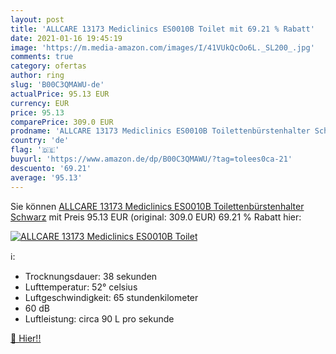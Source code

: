 ```yaml
---
layout: post
title: 'ALLCARE 13173 Mediclinics ES0010B Toilet mit 69.21 % Rabatt'
date: 2021-01-16 19:45:19
image: 'https://m.media-amazon.com/images/I/41VUkQcOo6L._SL200_.jpg'
comments: true
category: ofertas
author: ring
slug: 'B00C3QMAWU-de'
actualPrice: 95.13 EUR
currency: EUR
price: 95.13
comparePrice: 309.0 EUR
prodname: 'ALLCARE 13173 Mediclinics ES0010B Toilettenbürstenhalter Schwarz'
country: 'de'
flag: '🇩🇪'
buyurl: 'https://www.amazon.de/dp/B00C3QMAWU/?tag=tolees0ca-21'
descuento: '69.21'
average: '95.13'
---
```


Sie können [ALLCARE 13173 Mediclinics ES0010B Toilettenbürstenhalter Schwarz](https://www.amazon.de/dp/B00C3QMAWU/?tag=tolees0ca-21) mit Preis 95.13 EUR (original: 309.0 EUR) 69.21 % Rabatt hier:

[![ALLCARE 13173 Mediclinics ES0010B Toilet](https://m.media-amazon.com/images/I/41VUkQcOo6L._SL200_.jpg)](https://www.amazon.de/dp/B00C3QMAWU/?tag=tolees0ca-21)

ℹ️:

- Trocknungsdauer: 38 sekunden
- Lufttemperatur: 52° celsius
- Luftgeschwindigkeit: 65 stundenkilometer
- 60 dB
- Luftleistung: circa 90 L pro sekunde

[🛒 Hier!!](https://www.amazon.de/dp/B00C3QMAWU/?tag=tolees0ca-21)
